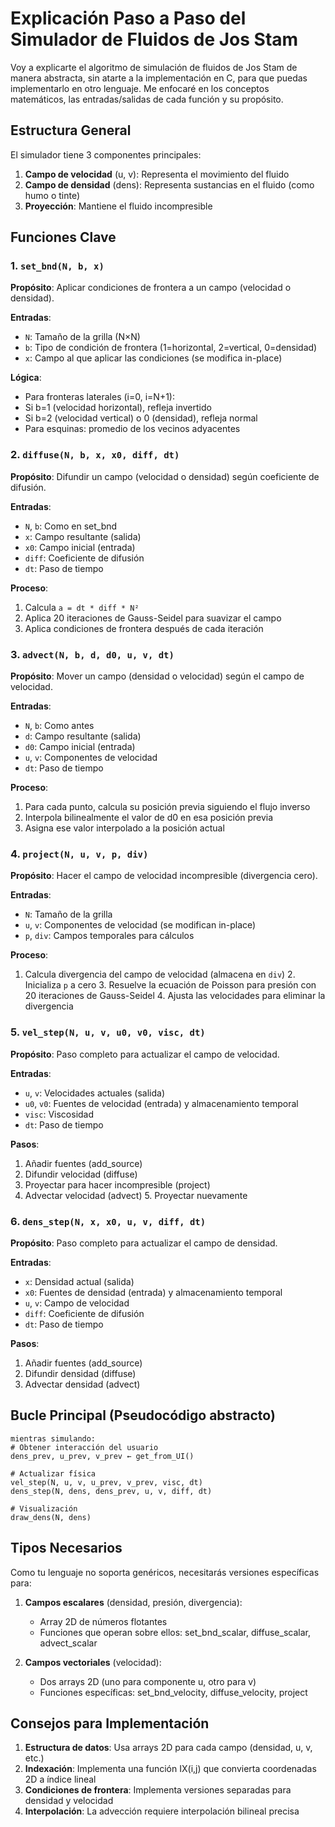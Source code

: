 # Explicación Paso a Paso del Simulador de Fluidos de Jos Stam

Voy a explicarte el algoritmo de simulación de fluidos de Jos Stam de manera abstracta, sin
atarte a la implementación en C, para que puedas implementarlo en otro lenguaje.
Me enfocaré en los conceptos matemáticos, las entradas/salidas de cada función y su propósito.

## Estructura General

El simulador tiene 3 componentes principales:
1. **Campo de velocidad** (u, v):
   Representa el movimiento del fluido 
2. **Campo de densidad** (dens):
   Representa sustancias en el fluido (como humo o tinte) 
3. **Proyección**:
   Mantiene el fluido incompresible

## Funciones Clave

### 1. `set_bnd(N, b, x)`

**Propósito**:
Aplicar condiciones de frontera a un campo (velocidad o densidad).

**Entradas**:
- `N`:
  Tamaño de la grilla (N×N)
- `b`:
  Tipo de condición de frontera (1=horizontal, 2=vertical, 0=densidad)
- `x`:
  Campo al que aplicar las condiciones (se modifica in-place)

**Lógica**:
- Para fronteras laterales (i=0, i=N+1):
- Si b=1 (velocidad horizontal), refleja invertido
- Si b=2 (velocidad vertical) o 0 (densidad), refleja normal
- Para esquinas:
  promedio de los vecinos adyacentes

### 2. `diffuse(N, b, x, x0, diff, dt)`

**Propósito**:
Difundir un campo (velocidad o densidad) según coeficiente de difusión.

**Entradas**:
- `N`, `b`:
  Como en set_bnd
- `x`:
  Campo resultante (salida)
- `x0`:
  Campo inicial (entrada)
- `diff`:
  Coeficiente de difusión
- `dt`:
  Paso de tiempo

**Proceso**:
1. Calcula `a = dt * diff * N²`
2. Aplica 20 iteraciones de Gauss-Seidel para suavizar el campo
3. Aplica condiciones de frontera después de cada iteración

### 3. `advect(N, b, d, d0, u, v, dt)`

**Propósito**:
Mover un campo (densidad o velocidad) según el campo de velocidad.

**Entradas**:
- `N`, `b`:
  Como antes
- `d`:
  Campo resultante (salida)
- `d0`:
  Campo inicial (entrada)
- `u`, `v`:
  Componentes de velocidad
- `dt`:
  Paso de tiempo

**Proceso**:
1. Para cada punto, calcula su posición previa siguiendo el flujo inverso
2. Interpola bilinealmente el valor de d0 en esa posición previa
3. Asigna ese valor interpolado a la posición actual

### 4. `project(N, u, v, p, div)`

**Propósito**:
Hacer el campo de velocidad incompresible (divergencia cero).

**Entradas**:
- `N`:
  Tamaño de la grilla
- `u`, `v`:
  Componentes de velocidad (se modifican in-place)
- `p`, `div`:
  Campos temporales para cálculos

**Proceso**:
1. Calcula divergencia del campo de velocidad (almacena en `div`) 2.
   Inicializa `p` a cero 3.
   Resuelve la ecuación de Poisson para presión con 20 iteraciones de Gauss-Seidel 4.
   Ajusta las velocidades para eliminar la divergencia

### 5. `vel_step(N, u, v, u0, v0, visc, dt)`

**Propósito**:
Paso completo para actualizar el campo de velocidad.

**Entradas**:
- `u`, `v`:
  Velocidades actuales (salida)
- `u0`, `v0`:
  Fuentes de velocidad (entrada) y almacenamiento temporal
- `visc`:
  Viscosidad
- `dt`:
  Paso de tiempo

**Pasos**:
1. Añadir fuentes (add_source)
2. Difundir velocidad (diffuse)
3. Proyectar para hacer incompresible (project)
4. Advectar velocidad (advect) 5.
   Proyectar nuevamente

### 6. `dens_step(N, x, x0, u, v, diff, dt)`

**Propósito**:
Paso completo para actualizar el campo de densidad.

**Entradas**:
- `x`:
  Densidad actual (salida)
- `x0`:
  Fuentes de densidad (entrada) y almacenamiento temporal
- `u`, `v`:
  Campo de velocidad
- `diff`:
  Coeficiente de difusión
- `dt`:
  Paso de tiempo

**Pasos**:
1. Añadir fuentes (add_source)
2. Difundir densidad (diffuse)
3. Advectar densidad (advect)

## Bucle Principal (Pseudocódigo abstracto)

```
mientras simulando:
# Obtener interacción del usuario
dens_prev, u_prev, v_prev ← get_from_UI()

# Actualizar física
vel_step(N, u, v, u_prev, v_prev, visc, dt)
dens_step(N, dens, dens_prev, u, v, diff, dt)

# Visualización
draw_dens(N, dens) 
```

## Tipos Necesarios

Como tu lenguaje no soporta genéricos, necesitarás versiones específicas para:

1. **Campos escalares** (densidad, presión, divergencia):
    - Array 2D de números flotantes
    - Funciones que operan sobre ellos:
      set_bnd_scalar, diffuse_scalar, advect_scalar

2. **Campos vectoriales** (velocidad):
    - Dos arrays 2D (uno para componente u, otro para v)
    - Funciones específicas:
      set_bnd_velocity, diffuse_velocity, project

## Consejos para Implementación

1. **Estructura de datos**:
   Usa arrays 2D para cada campo (densidad, u, v, etc.)
2. **Indexación**:
   Implementa una función IX(i,j) que convierta coordenadas 2D a índice lineal
3. **Condiciones de frontera**:
   Implementa versiones separadas para densidad y velocidad
4. **Interpolación**:
   La advección requiere interpolación bilineal precisa
